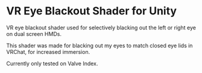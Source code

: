 # VR Eye Blackout Shader for Unity
VR eye blackout shader used for selectively blacking out the left or right eye on dual screen HMDs.

This shader was made for blacking out my eyes to match closed eye lids in VRChat, for increased immersion.

Currently only tested on Valve Index.
